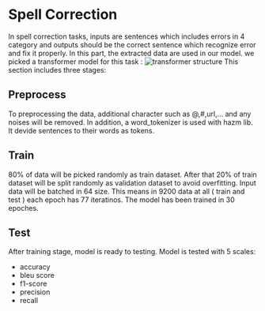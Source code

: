 # Spell Correction  
In spell correction tasks, inputs are sentences which includes errors in 4 category and outputs should be the correct sentence which recognize error and fix it properly.
In this part, the extracted data are used in our model.
we picked a transformer model for this task :
  ![transformer structure](https://miro.medium.com/v2/resize:fit:1400/1*10K7SmGoJ5zAtjkGfNfjkg.png)
This section includes three stages:
## Preprocess 
To preprocessing the data, additional character such as @,#,url,... and any noises will be removed.
In addition, a word_tokenizer is used with hazm lib. It devide sentences to their words as tokens.
## Train 
80% of data will be picked randomly as train dataset. After that 20% of train dataset will be split randomly as validation dataset to avoid overfitting.
Input data will be batched in 64 size. This means in 9200 data at all ( train and test ) each epoch has 77 iteratinos.
The model has been trained in 30 epoches.
## Test 
After training stage, model is ready to testing.
Model is tested with 5 scales:
- accuracy
- bleu score
- f1-score
- precision
- recall
